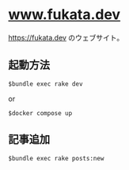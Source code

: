 # www.fukata.dev

https://fukata.dev のウェブサイト。

## 起動方法

```shell
$bundle exec rake dev 
```

or 

```shell
$docker compose up
```

## 記事追加

```shell
$bundle exec rake posts:new
```
